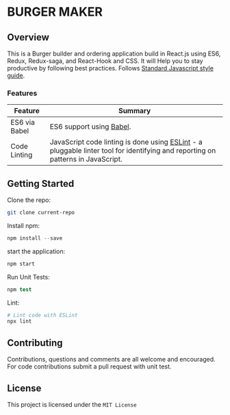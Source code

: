 # BURGER MAKER


## Overview

This is a Burger builder and ordering application build in React.js using ES6, Redux, Redux-saga, and React-Hook and CSS. It will Help you to stay productive by following best practices. Follows [Standard Javascript style guide](https://github.com/eslint/eslint).

### Features

| Feature                                | Summary                                                                                                                                                                                                                                                     |
|----------------------------------------|-------------------------------------------------------------------------------------------------------------------------------------------------------------------------------------------------------------------------------------------------------------|
| ES6 via Babel                  	 	 | ES6 support using [Babel](https://babeljs.io/).  | |
| Code Linting               			 | JavaScript code linting is done using [ESLint](http://eslint.org) - a pluggable linter tool for identifying and reporting on patterns in JavaScript.|                                                                                        

## Getting Started

Clone the repo:
```sh
git clone current-repo
```

Install npm:
```js
npm install --save
```

start the application:
```s
npm start
```

Run Unit Tests:
```s
npm test
```

Lint:
```sh
# Lint code with ESLint
npx lint
```

## Contributing

Contributions, questions and comments are all welcome and encouraged. For code contributions submit a pull request with unit test.

## License
This project is licensed under the ```MIT License```
